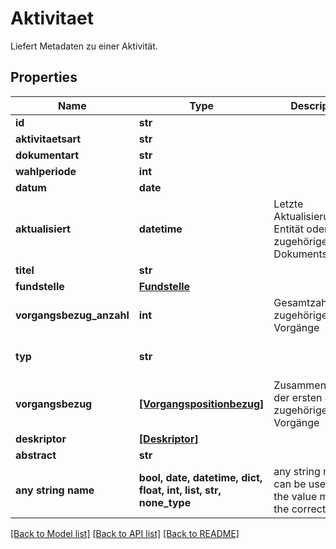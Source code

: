 # Aktivitaet

Liefert Metadaten zu einer Aktivität.

## Properties
Name | Type | Description | Notes
------------ | ------------- | ------------- | -------------
**id** | **str** |  | 
**aktivitaetsart** | **str** |  | 
**dokumentart** | **str** |  | 
**wahlperiode** | **int** |  | 
**datum** | **date** |  | 
**aktualisiert** | **datetime** | Letzte Aktualisierung der Entität oder des zugehörigen Dokuments | 
**titel** | **str** |  | 
**fundstelle** | [**Fundstelle**](Fundstelle.md) |  | 
**vorgangsbezug_anzahl** | **int** | Gesamtzahl der zugehörigen Vorgänge | 
**typ** | **str** |  | defaults to "Aktivität"
**vorgangsbezug** | [**[Vorgangspositionbezug]**](Vorgangspositionbezug.md) | Zusammenfassung der ersten 4 zugehörigen Vorgänge | [optional] 
**deskriptor** | [**[Deskriptor]**](Deskriptor.md) |  | [optional] 
**abstract** | **str** |  | [optional] 
**any string name** | **bool, date, datetime, dict, float, int, list, str, none_type** | any string name can be used but the value must be the correct type | [optional]

[[Back to Model list]](../README.md#documentation-for-models) [[Back to API list]](../README.md#documentation-for-api-endpoints) [[Back to README]](../README.md)


